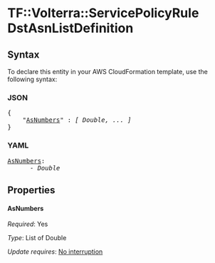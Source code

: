 # TF::Volterra::ServicePolicyRule DstAsnListDefinition

## Syntax

To declare this entity in your AWS CloudFormation template, use the following syntax:

### JSON

<pre>
{
    "<a href="#asnumbers" title="AsNumbers">AsNumbers</a>" : <i>[ Double, ... ]</i>
}
</pre>

### YAML

<pre>
<a href="#asnumbers" title="AsNumbers">AsNumbers</a>: <i>
      - Double</i>
</pre>

## Properties

#### AsNumbers

_Required_: Yes

_Type_: List of Double

_Update requires_: [No interruption](https://docs.aws.amazon.com/AWSCloudFormation/latest/UserGuide/using-cfn-updating-stacks-update-behaviors.html#update-no-interrupt)

